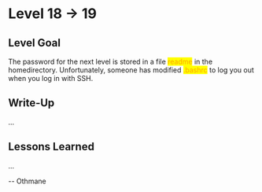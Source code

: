 # Level 18 → 19

## Level Goal

The password for the next level is stored in a file <mark style="color:orange;">readme</mark> in the homedirectory. Unfortunately, someone has modified <mark style="color:orange;">.bashrc</mark> to log you out when you log in with SSH.



## Write-Up

...



## Lessons Learned

...



\-- Othmane



